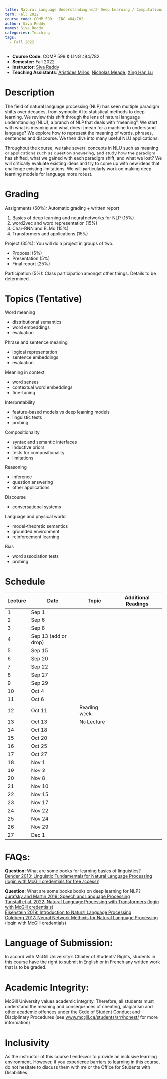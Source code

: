 ```yaml
---
title: Natural Language Understanding with Deep Learning / Computational Semantics
term: Fall 2022
course_code: COMP 599; LING 484/782
author: Siva Reddy
names: Siva Reddy
categories: Teaching
tags:
  - Fall 2022
---
```


* **Course Code:** COMP 599 & LING 484/782
* **Semester:** Fall 2022
* **Instructor**: [Siva Reddy](https://sivareddy.in/)
* **Teaching Assistants**: [Aristides Milios](http://atmilios.com/), [Nicholas Meade](https://ncmeade.github.io/), [Xing Han Lu](https://xinghanlu.com/)

# Description

The field of natural language processing (NLP) has seen multiple paradigm shifts over decades, from symbolic AI to statistical methods to deep learning. We review this shift through the lens of natural language understanding (NLU), a branch of NLP that deals with “meaning”. We start with what is meaning and what does it mean for a machine to understand language? We explore how to represent the meaning of words, phrases, sentences and discourse. We then dive into many useful NLU applications. 

Throughout the course, we take several concepts in NLU such as meaning or applications such as question answering, and study how the paradigm has shifted, what we gained with each paradigm shift, and what we lost? We will critically evaluate existing ideas and try to come up with new ideas that challenge existing limitations. We will particularly work on making deep learning models for language more robust.

# Grading

Assignments (60%): Automatic grading + written report
1. Basics of deep learning and neural networks for NLP (15%)
2. word2vec and word representation (15%)
3. Char-RNN and ELMo (15%)
4. Transformers and applications (15%)

Project (35%): You will do a project in groups of two.
* Proposal (5%)
* Presentation (5%)
* Final report (25%)

Participation (5%): Class participation amongst other things. Details to be determined.

# Topics (Tentative)

Word meaning
* distributional semantics
* word embeddings
* evaluation

Phrase and sentence meaning
* logical representation
* sentence embeddings
* evaluation

Meaning in context
* word senses
* contextual word embeddings
* fine-tuning

Interpretability
* feature-based models vs deep learning models
* linguistic tests
* probing

Compositionality
* syntax and semantic interfaces
* inductive priors
* tests for compositionality
* limitations

Reasoning
* inference
* question answering
* other applications

Discourse
* conversational systems

Language and physical world
* model-theoretic semantics
* grounded environment
* reinforcement learning

Bias
* word association tests
* probing


# Schedule

| Lecture | Date                 | Topic        | Additional Readings |
| ------- | -------------------- | ------------ | ------------------- |
| 1       | Sep 1                |              |                     |
| 2       | Sep 6                |              |                     |
| 3       | Sep 8                |              |                     |
| 4       | Sep 13 (add or drop) |              |                     |
| 5       | Sep 15               |              |                     |
| 6       | Sep 20               |              |                     |
| 7       | Sep 22               |              |                     |
| 8       | Sep 27               |              |                     |
| 9       | Sep 29               |              |                     |
| 10      | Oct 4                |              |                     |
| 11      | Oct 6                |              |                     |
| 12      | Oct 11               | Reading week |                     |
| 13      | Oct 13               | No Lecture   |                     |
| 14      | Oct 18               |              |                     |
| 15      | Oct 20               |              |                     |
| 16      | Oct 25               |              |                     |
| 17      | Oct 27               |              |                     |
| 18      | Nov 1                |              |                     |
| 19      | Nov 3                |              |                     |
| 20      | Nov 8                |              |                     |
| 21      | Nov 10               |              |                     |
| 22      | Nov 15               |              |                     |
| 23      | Nov 17               |              |                     |
| 24      | Nov 22               |              |                     |
| 25      | Nov 24               |              |                     |
| 26      | Nov 29               |              |                     |
| 27      | Dec 1                |              |                     |


# FAQs:

**Question:** What are some books for learning basics of linguistics?  
[Bender 2013: Linguistic Fundamentals for Natural Language Processing (login with McGill credentials for free access)](https://mcgill.on.worldcat.org/oclc/853273078))  

**Question:** What are some books books on deep learning for NLP?  
[Jurafsky and Martin 2019: Speech and Language Processing](https://web.stanford.edu/~jurafsky/slp3/)  
[Tunstall et al. 2022: Natural Language Processing with Transformers (login with McGill credentials)](
https://mcgill.on.worldcat.org/oclc/1321899597)  
[Eisenstein 2019: Introduction to Natural Language Processing](https://github.com/jacobeisenstein/gt-nlp-class/blob/master/notes/eisenstein-nlp-notes.pdf)  
[Goldberg 2017: Neural Network Methods for Natural Language Processing (login with McGill credentials)](https://mcgill.on.worldcat.org/oclc/982699889)  

# Language of Submission:
In accord with McGill University’s Charter of Students’ Rights, students in this course have the right to submit in English or in French any written work that is to be graded. 

# Academic Integrity:
McGill University values academic integrity. Therefore, all students must understand the meaning and consequences of cheating, plagiarism and other academic offences under the Code of Student Conduct and Disciplinary Procedures (see www.mcgill.ca/students/srr/honest/ for more information)

# Inclusivity
As the instructor of this course I endeavor to provide an inclusive learning environment. However, if you experience barriers to learning in this course, do not hesitate to discuss them with me or the Office for Students with Disabilities.
